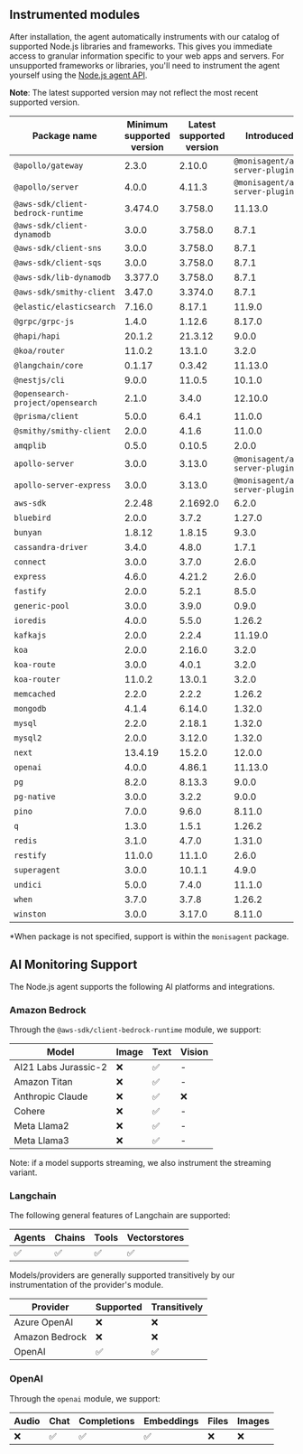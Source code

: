 ## Instrumented modules

After installation, the agent automatically instruments with our catalog of
supported Node.js libraries and frameworks. This gives you immediate access to
granular information specific to your web apps and servers.  For unsupported
frameworks or libraries, you'll need to instrument the agent yourself using the
[Node.js agent API](https://monisagent.github.io/node-monisagent/API.html).

**Note**: The latest supported version may not reflect the most recent supported
version.

| Package name | Minimum supported version | Latest supported version | Introduced in* |
| --- | --- | --- | --- |
| `@apollo/gateway` | 2.3.0 | 2.10.0 | `@monisagent/apollo-server-plugin@1.0.0` |
| `@apollo/server` | 4.0.0 | 4.11.3 | `@monisagent/apollo-server-plugin@2.1.0` |
| `@aws-sdk/client-bedrock-runtime` | 3.474.0 | 3.758.0 | 11.13.0 |
| `@aws-sdk/client-dynamodb` | 3.0.0 | 3.758.0 | 8.7.1 |
| `@aws-sdk/client-sns` | 3.0.0 | 3.758.0 | 8.7.1 |
| `@aws-sdk/client-sqs` | 3.0.0 | 3.758.0 | 8.7.1 |
| `@aws-sdk/lib-dynamodb` | 3.377.0 | 3.758.0 | 8.7.1 |
| `@aws-sdk/smithy-client` | 3.47.0 | 3.374.0 | 8.7.1 |
| `@elastic/elasticsearch` | 7.16.0 | 8.17.1 | 11.9.0 |
| `@grpc/grpc-js` | 1.4.0 | 1.12.6 | 8.17.0 |
| `@hapi/hapi` | 20.1.2 | 21.3.12 | 9.0.0 |
| `@koa/router` | 11.0.2 | 13.1.0 | 3.2.0 |
| `@langchain/core` | 0.1.17 | 0.3.42 | 11.13.0 |
| `@nestjs/cli` | 9.0.0 | 11.0.5 | 10.1.0 |
| `@opensearch-project/opensearch` | 2.1.0 | 3.4.0 | 12.10.0 |
| `@prisma/client` | 5.0.0 | 6.4.1 | 11.0.0 |
| `@smithy/smithy-client` | 2.0.0 | 4.1.6 | 11.0.0 |
| `amqplib` | 0.5.0 | 0.10.5 | 2.0.0 |
| `apollo-server` | 3.0.0 | 3.13.0 | `@monisagent/apollo-server-plugin@1.0.0` |
| `apollo-server-express` | 3.0.0 | 3.13.0 | `@monisagent/apollo-server-plugin@1.0.0` |
| `aws-sdk` | 2.2.48 | 2.1692.0 | 6.2.0 |
| `bluebird` | 2.0.0 | 3.7.2 | 1.27.0 |
| `bunyan` | 1.8.12 | 1.8.15 | 9.3.0 |
| `cassandra-driver` | 3.4.0 | 4.8.0 | 1.7.1 |
| `connect` | 3.0.0 | 3.7.0 | 2.6.0 |
| `express` | 4.6.0 | 4.21.2 | 2.6.0 |
| `fastify` | 2.0.0 | 5.2.1 | 8.5.0 |
| `generic-pool` | 3.0.0 | 3.9.0 | 0.9.0 |
| `ioredis` | 4.0.0 | 5.5.0 | 1.26.2 |
| `kafkajs` | 2.0.0 | 2.2.4 | 11.19.0 |
| `koa` | 2.0.0 | 2.16.0 | 3.2.0 |
| `koa-route` | 3.0.0 | 4.0.1 | 3.2.0 |
| `koa-router` | 11.0.2 | 13.0.1 | 3.2.0 |
| `memcached` | 2.2.0 | 2.2.2 | 1.26.2 |
| `mongodb` | 4.1.4 | 6.14.0 | 1.32.0 |
| `mysql` | 2.2.0 | 2.18.1 | 1.32.0 |
| `mysql2` | 2.0.0 | 3.12.0 | 1.32.0 |
| `next` | 13.4.19 | 15.2.0 | 12.0.0 |
| `openai` | 4.0.0 | 4.86.1 | 11.13.0 |
| `pg` | 8.2.0 | 8.13.3 | 9.0.0 |
| `pg-native` | 3.0.0 | 3.2.2 | 9.0.0 |
| `pino` | 7.0.0 | 9.6.0 | 8.11.0 |
| `q` | 1.3.0 | 1.5.1 | 1.26.2 |
| `redis` | 3.1.0 | 4.7.0 | 1.31.0 |
| `restify` | 11.0.0 | 11.1.0 | 2.6.0 |
| `superagent` | 3.0.0 | 10.1.1 | 4.9.0 |
| `undici` | 5.0.0 | 7.4.0 | 11.1.0 |
| `when` | 3.7.0 | 3.7.8 | 1.26.2 |
| `winston` | 3.0.0 | 3.17.0 | 8.11.0 |

*When package is not specified, support is within the `monisagent` package.

## AI Monitoring Support

The Node.js agent supports the following AI platforms and integrations.

### Amazon Bedrock

Through the `@aws-sdk/client-bedrock-runtime` module, we support:

| Model | Image | Text | Vision |
| --- | --- | --- | --- |
| AI21 Labs Jurassic-2 | ❌ | ✅ | - |
| Amazon Titan | ❌ | ✅ | - |
| Anthropic Claude | ❌ | ✅ | ❌ |
| Cohere | ❌ | ✅ | - |
| Meta Llama2 | ❌ | ✅ | - |
| Meta Llama3 | ❌ | ✅ | - |

Note: if a model supports streaming, we also instrument the streaming variant.


### Langchain

The following general features of Langchain are supported:

| Agents | Chains | Tools | Vectorstores |
| --- | --- | --- | --- |
| ✅ | ✅ | ✅ | ✅ |

Models/providers are generally supported transitively by our instrumentation of the provider's module.

| Provider | Supported | Transitively |
| --- | --- | --- |
| Azure OpenAI | ❌ | ❌ |
| Amazon Bedrock | ❌ | ❌ |
| OpenAI | ✅ | ✅ |


### OpenAI

Through the `openai` module, we support:

| Audio | Chat | Completions | Embeddings | Files | Images |
| --- | --- | --- | --- | --- | --- |
| ❌ | ✅ | ✅ | ✅ | ❌ | ❌ |

